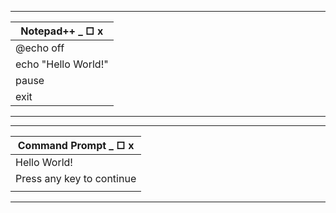   _________________________
 |Notepad++           _ □ x|
 |-------------------------|
 |@echo off                |
 |echo "Hello World!"      |                       
 |pause                    |
 |exit                     |
  _________________________
   _________________________
  |Command Prompt      _ □ x|
  |-------------------------|
  |Hello World!             |
  |Press any key to continue|                       
  |                         |
   _________________________
